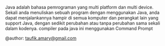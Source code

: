 Java adalah bahasa pemrograman yang multi platform dan multi device. Sekali anda menuliskan sebuah program dengan menggunakan Java, anda dapat menjalankannya hampir di semua komputer dan perangkat lain yang support Java, dengan sedikit perubahan atau tanpa perubahan sama sekali dalam kodenya.
compiler pada java ini menggunakan Command Prompt




@author: taufik.amary@gmail.com
